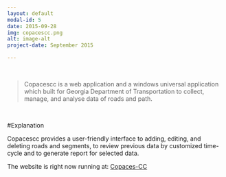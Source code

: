 ```yaml
---
layout: default
modal-id: 5
date: 2015-09-28
img: copacescc.png
alt: image-alt
project-date: September 2015

---
```


 

>   Copacescc is a web application and a windows universal application which built for Georgia Department of Transportation to collect, manage, and analyse data of roads and path.

 

#Explanation

Copacescc provides a user-friendly interface to adding, editing, and deleting roads and segments, to review previous data by customized time-cycle and to generate report for selected data.

The website is right now running at:
[Copaces-CC](<http://copacescc.azurewebsites.net/>)
